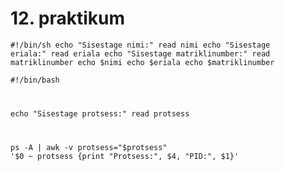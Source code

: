 # 12. praktikum

<code>#!/bin/sh
echo "Sisestage nimi:"
read nimi
echo "Sisestage eriala:"
read eriala
echo "Sisestage matriklinumber:"
read matriklinumber
echo $nimi
echo $eriala
echo $matriklinumber</code>

<code>#!/bin/bash

echo "Sisestage protsess:"
read protsess

ps -A | awk -v protsess="$protsess" '$0 ~ protsess {print "Protsess:", $4, "PID:", $1}'</code>
